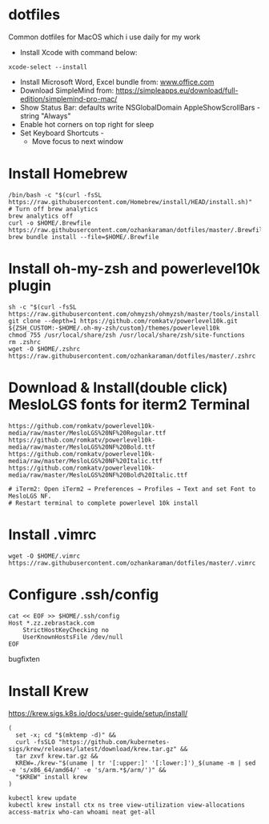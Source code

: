 # dotfiles
Common dotfiles for MacOS which i use daily for my work

* Install Xcode with command below:
```
xcode-select --install
```
* Install Microsoft Word, Excel bundle from: www.office.com
* Download SimpleMind from: https://simpleapps.eu/download/full-edition/simplemind-pro-mac/
* Show Status Bar: defaults write NSGlobalDomain AppleShowScrollBars -string "Always"
* Enable hot corners on top right for sleep
* Set Keyboard Shortcuts - 
  * Move focus to next window  

# Install Homebrew
```
/bin/bash -c "$(curl -fsSL https://raw.githubusercontent.com/Homebrew/install/HEAD/install.sh)"
# Turn off brew analytics
brew analytics off
curl -o $HOME/.Brewfile https://raw.githubusercontent.com/ozhankaraman/dotfiles/master/.Brewfile
brew bundle install --file=$HOME/.Brewfile
```

# Install oh-my-zsh and powerlevel10k plugin
```
sh -c "$(curl -fsSL https://raw.githubusercontent.com/ohmyzsh/ohmyzsh/master/tools/install.sh)"
git clone --depth=1 https://github.com/romkatv/powerlevel10k.git ${ZSH_CUSTOM:-$HOME/.oh-my-zsh/custom}/themes/powerlevel10k
chmod 755 /usr/local/share/zsh /usr/local/share/zsh/site-functions
rm .zshrc
wget -O $HOME/.zshrc https://raw.githubusercontent.com/ozhankaraman/dotfiles/master/.zshrc
```

# Download & Install(double click) MesloLGS fonts for iterm2 Terminal
```
https://github.com/romkatv/powerlevel10k-media/raw/master/MesloLGS%20NF%20Regular.ttf
https://github.com/romkatv/powerlevel10k-media/raw/master/MesloLGS%20NF%20Bold.ttf
https://github.com/romkatv/powerlevel10k-media/raw/master/MesloLGS%20NF%20Italic.ttf
https://github.com/romkatv/powerlevel10k-media/raw/master/MesloLGS%20NF%20Bold%20Italic.ttf

# iTerm2: Open iTerm2 → Preferences → Profiles → Text and set Font to MesloLGS NF. 
# Restart terminal to complete powerlevel 10k install
```

# Install .vimrc
```
wget -O $HOME/.vimrc https://raw.githubusercontent.com/ozhankaraman/dotfiles/master/.vimrc
```

# Configure .ssh/config
```
cat << EOF >> $HOME/.ssh/config
Host *.zz.zebrastack.com
    StrictHostKeyChecking no
    UserKnownHostsFile /dev/null
EOF
```

bugfixten

# Install Krew
https://krew.sigs.k8s.io/docs/user-guide/setup/install/
```
(
  set -x; cd "$(mktemp -d)" &&
  curl -fsSLO "https://github.com/kubernetes-sigs/krew/releases/latest/download/krew.tar.gz" &&
  tar zxvf krew.tar.gz &&
  KREW=./krew-"$(uname | tr '[:upper:]' '[:lower:]')_$(uname -m | sed -e 's/x86_64/amd64/' -e 's/arm.*$/arm/')" &&
  "$KREW" install krew
)

kubectl krew update
kubectl krew install ctx ns tree view-utilization view-allocations access-matrix who-can whoami neat get-all
```

